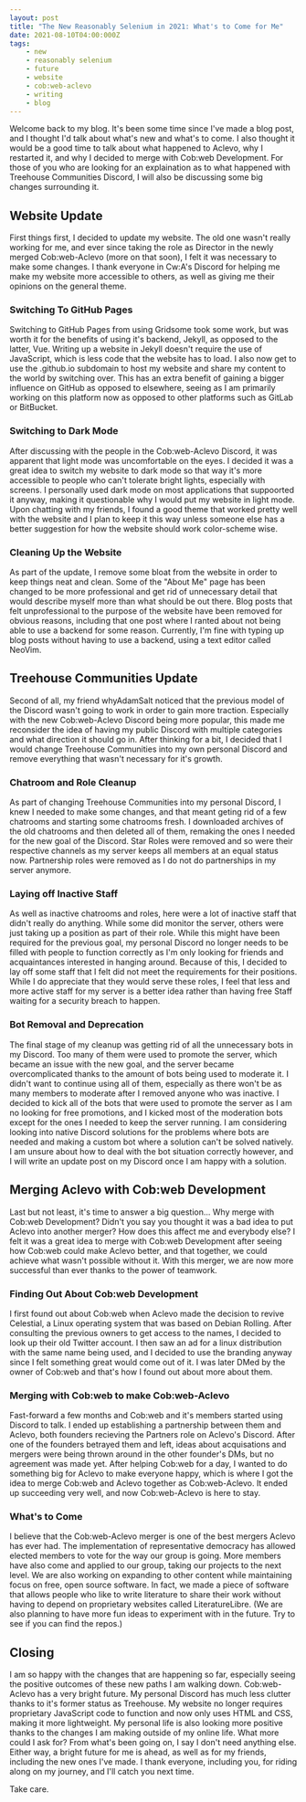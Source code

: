 ```yaml
---
layout: post
title: "The New Reasonably Selenium in 2021: What's to Come for Me"
date: 2021-08-10T04:00:000Z
tags:
    - new
    - reasonably selenium
    - future
    - website
    - cob:web-aclevo
    - writing
    - blog
---
```


Welcome back to my blog. It's been some time since I've made a blog post, and I thought I'd talk about what's new and what's to come. I also thought it would be a good time to talk about what happened to Aclevo, why I restarted it, and why I decided to merge with Cob:web Development. For those of you who are looking for an explaination as to what happened with Treehouse Communities Discord, I will also be discussing some big changes surrounding it.

## Website Update
First things first, I decided to update my website. The old one wasn't really working for me, and ever since taking the role as Director in the newly merged Cob:web-Aclevo (more on that soon), I felt it was necessary to make some changes. I thank everyone in Cw:A's Discord for helping me make my website more accessible to others, as well as giving me their opinions on the general theme.

### Switching To GitHub Pages
Switching to GitHub Pages from using Gridsome took some work, but was worth it for the benefits of using it's backend, Jekyll, as opposed to the latter, Vue. Writing up a website in Jekyll doesn't require the use of JavaScript, which is less code that the website has to load. I also now get to use the .github.io subdomain to host my website and share my content to the world by switching over. This has an extra benefit of gaining a bigger influence on GitHub as opposed to elsewhere, seeing as I am primarily working on this platform now as opposed to other platforms such as GitLab or BitBucket.

### Switching to Dark Mode
After discussing with the people in the Cob:web-Aclevo Discord, it was apparent that light mode was uncomfortable on the eyes. I decided it was a great idea to switch my website to dark mode so that way it's more accessible to people who can't tolerate bright lights, especially with screens. I personally used dark mode on most applications that suppoorted it anyway, making it questionable why I would put my website in light mode. Upon chatting with my friends, I found a good theme that worked pretty well with the website and I plan to keep it this way unless someone else has a better suggestion for how the website should work color-scheme wise.

### Cleaning Up the Website
As part of the update, I remove some bloat from the website in order to keep things neat and clean. Some of the "About Me" page has been changed to be more professional and get rid of unnecessary detail that would describe myself more than what should be out there. Blog posts that felt unprofessional to the purpose of the website have been removed for obvious reasons, including that one post where I ranted about not being able to use a backend for some reason. Currently, I'm fine with typing up blog posts without having to use a backend, using a text editor called NeoVim. 

## Treehouse Communities Update
Second of all, my friend whyAdamSalt noticed that the previous model of the Discord wasn't going to work in order to gain more traction. Especially with the new Cob:web-Aclevo Discord being more popular, this made me reconsider the idea of having my public Discord with multiple categories and what direction it should go in. After thinking for a bit, I decided that I would change Treehouse Communities into my own personal Discord and remove everything that wasn't necessary for it's growth.

### Chatroom and Role Cleanup
As part of changing Treehouse Communities into my personal Discord, I knew I needed to make some changes, and that meant geting rid of a few chatrooms and starting some chatrooms fresh. I downloaded archives of the old chatrooms and then deleted all of them, remaking the ones I needed for the new goal of the Discord. Star Roles were removed and so were their respective channels as my server keeps all members at an equal status now. Partnership roles were removed as I do not do partnerships in my server anymore.

### Laying off Inactive Staff
As well as inactive chatrooms and roles, here were a lot of inactive staff that didn't really do anything. While some did monitor the server, others were just taking up a position as part of their role. While this might have been required for the previous goal, my personal Discord no longer needs to be filled with people to function correctly as I'm only looking for friends and acquaintances interested in hanging around. Because of this, I decided to lay off some staff that I felt did not meet the requirements for their positions. While I do appreciate that they would serve these roles, I feel that less and more active staff for my server is a better idea rather than having free Staff waiting for a security breach to happen.

### Bot Removal and Deprecation
The final stage of my cleanup was getting rid of all the unnecessary bots in my Discord. Too many of them were used to promote the server, which became an issue with the new goal, and the server became overcomplicated thanks to the amount of bots being used to moderate it. I didn't want to continue using all of them, especially as there won't be as many members to moderate after I removed anyone who was inactive. I decided to kick all of the bots that were used to promote the server as I am no looking for free promotions, and I kicked most of the moderation bots except for the ones I needed to keep the server running. I am considering looking into native Discord solutions for the problems where bots are needed and making a custom bot where a solution can't be solved natively. I am unsure about how to deal with the bot situation correctly however, and I will write an update post on my Discord once I am happy with a solution.

## Merging Aclevo with Cob:web Development
Last but not least, it's time to answer a big question... Why merge with Cob:web Development? Didn't you say you thought it was a bad idea to put Aclevo into another merger? How does this affect me and everybody else? I felt it was a great idea to merge with Cob:web Development after seeing how Cob:web could make Aclevo better, and that together, we could achieve what wasn't possible without it. With this merger, we are now more successful than ever thanks to the power of teamwork.

### Finding Out About Cob:web Development
I first found out about Cob:web when Aclevo made the decision to revive Celestial, a Linux operating system that was based on Debian Rolling. After consulting the previous owners to get access to the names, I decided to look up their old Twitter account. I then saw an ad for a linux distribution with the same name being used, and I decided to use the branding anyway since I felt something great would come out of it. I was later DMed by the owner of Cob:web and that's how I found out about more about them.

### Merging with Cob:web to make Cob:web-Aclevo
Fast-forward a few months and Cob:web and it's members started using Discord to talk. I ended up establishing a partnership between them and Aclevo, both founders recieving the Partners role on Aclevo's Discord. After one of the founders betrayed them and left, ideas about acquisations and mergers were being thrown around in the other founder's DMs, but no agreement was made yet. After helping Cob:web for a day, I wanted to do something big for Aclevo to make everyone happy, which is where I got the idea to merge Cob:web and Aclevo together as Cob:web-Aclevo. It ended up succeeding very well, and now Cob:web-Aclevo is here to stay.

### What's to Come
I believe that the Cob:web-Aclevo merger is one of the best mergers Aclevo has ever had. The implementation of representative democracy has allowed elected members to vote for the way our group is going. More members have also come and applied to our group, taking our projects to the next level. We are also working on expanding to other content while maintaining focus on free, open source software. In fact, we made a piece of software that allows people who like to write literature to share their work without having to depend on proprietary websites called LiteratureLibre. (We are also planning to have more fun ideas to experiment with in the future. Try to see if you can find the repos.)

## Closing
I am so happy with the changes that are happening so far, especially seeing the positive outcomes of these new paths I am walking down. Cob:web-Aclevo has a very bright future. My personal Discord has much less clutter thanks to it's former status as Treehouse. My website no longer requires proprietary JavaScript code to function and now only uses HTML and CSS, making it more lightweight. My personal life is also looking more positive thanks to the changes I am making outside of my online life. What more could I ask for? From what's been going on, I say I don't need anything else. Either way, a bright future for me is ahead, as well as for my friends, including the new ones I've made. I thank everyone, including you, for riding along on my journey, and I'll catch you next time.

Take care.
